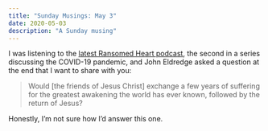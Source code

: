 ```yaml
---
title: "Sunday Musings: May 3"
date: 2020-05-03
description: "A Sunday musing"
---
```


I was listening to the [latest Ransomed Heart podcast](https://www.ransomedheart.com/rhplay/podcast/needed-shaking), the second in a series discussing the COVID-19 pandemic, and John Eldredge asked a question at the end that I want to share with you:

> Would [the friends of Jesus Christ] exchange a few years of suffering for the greatest awakening the world has ever known, followed by the return of Jesus?

Honestly, I’m not sure how I’d answer this one.